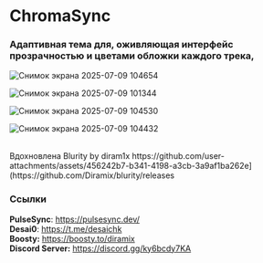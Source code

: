 # **ChromaSync**

### Адаптивная тема для, оживляющая интерфейс прозрачностью и цветами обложки каждого трека, 


![Снимок экрана 2025-07-09 104654](https://github.com/user-attachments/assets/8fe197fb-3714-43ef-bc76-a3eebb498115)

![Снимок экрана 2025-07-09 101344](https://github.com/user-attachments/assets/2cd193f9-2170-4712-87b9-1ebc645024bf)

![Снимок экрана 2025-07-09 104530](https://github.com/user-attachments/assets/6d581e2d-a9b6-43d1-92c7-70d2ca244295)

![Снимок экрана 2025-07-09 104432](https://github.com/user-attachments/assets/6edaf521-201f-431d-be27-d30a4c78b134)

<br>
Вдохновлена Blurity by diram1x https://github.com/user-attachments/assets/456242b7-b341-4198-a3cb-3a9af1ba262e](https://github.com/Diramix/blurity/releases

### Ссылки

**PulseSync**: https://pulsesync.dev/ <br>
**Desai0**: https://t.me/desaichk <br>
**Boosty:** https://boosty.to/diramix <br>
**Discord Server:** https://discord.gg/ky6bcdy7KA
